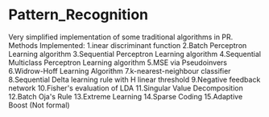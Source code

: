# Pattern_Recognition
Very simplified implementation of some traditional algorithms in PR.
Methods Implemented:
1.inear discriminant function
2.Batch Perceptron Learning algorithm
3.Sequential Perceptron Learning algorithm
4.Sequential Multiclass Perceptron Learning algorithm 
5.MSE via Pseudoinvers
6.Widrow-Hoff Learning Algorithm
7.k-nearest-neighbour classifier
8.Sequential Delta learning rule with H linear threshold
9.Negative feedback network
10.Fisher's evaluation of LDA
11.Singular Value Decomposition
12.Batch Oja's Rule
13.Extreme Learning
14.Sparse Coding
15.Adaptive Boost (Not formal)
